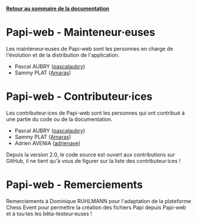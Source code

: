 **[Retour au sommaire de la documentation](../README.md)**

# Papi-web - Mainteneur·euses

Les mainteneur·euses de Papi-web sont les personnes en charge de l'évolution et de la distribution de l'application.

- Pascal AUBRY ([pascalaubry](https://github.com/pascalaubry))
- Sammy PLAT ([Amaras](https://github.com/Amaras))

# Papi-web - Contributeur·ices

Les contributeur·ices de Papi-web sont les personnes qui ont contribué à une partie du code ou de la documentation.
 
- Pascal AUBRY ([pascalaubry](https://github.com/pascalaubry))
- Sammy PLAT ([Amaras](https://github.com/Amaras))
- Adrien AVENIA ([adrienave](https://github.com/adrienave))

Depuis la version 2.0, le code source est ouvert aux contributions sur GitHub, il ne tient qu'à vous de figurer sur la liste des contributeur·ices !

# Papi-web - Remerciements

Remerciements à Dominique RUHLMANN pour l'adaptation de la plateforme Chess Event pour permettre la création des fichiers Papi depuis Papi-web et à tou·tes les bêta-testeur·euses !
